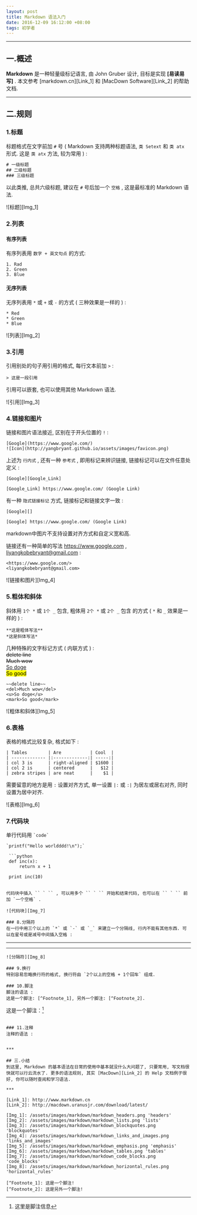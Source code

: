 ```yaml
---
layout: post
title: Markdown 语法入门
date: 2016-12-09 16:12:00 +08:00
tags: 初学者
---
```


***

## 一.概述

**Markdown** 是一种轻量级标记语言, 由 John Gruber 设计, 目标是实现 **[易读易写]** . 本文参考 [markdown.cn][Link_1] 和 [MacDown Software][Link_2] 的帮助文档.

***

## 二.规则
### 1.标题 
标题格式在文字前加 `#` 号 ( Markdown 支持两种标题语法, `类 Setext` 和 `类 atx` 形式. 这是 `类 atx` 方法, 较为常用 ) :

```swift
# 一级标题
## 二级标题
### 三级标题
```

以此类推, 总共六级标题, 建议在 `#` 号后加一个 `空格` , 这是最标准的 Markdown 语法.

![标题][Img_1]

### 2.列表
#### 有序列表
有序列表用 `数字 + 英文句点` 的方式:

```
1. Rad
2. Green
3. Blue
```

#### 无序列表
无序列表用 `*` 或 `+` 或 `-` 的方式 ( 三种效果是一样的 ) :

```
* Red
* Green
* Blue
```

![列表][Img_2]

### 3.引用
引用别处的句子用引用的格式, 每行文本前加 `>` :

```
> 这是一段引用
```

引用可以嵌套, 也可以使用其他 Markdown 语法.

![引用][Img_3]

### 4.链接和图片
链接和图片语法接近, 区别在于开头位置的 `!` :

```
[Google](https://www.google.com/)
![Icon](http://yangbryant.github.io/assets/images/favicon.png)
```

上述为 `行内式` , 还有一种 `参考式` , 即用标记来辨识链接, 链接标记可以在文件任意处定义 :

```
[Google][Google_Link]

[Google_Link] https://www.google.com/ (Google Link)
```

有一种 `隐式链接标记` 方式, 链接标记和链接文字一致 :

```
[Google][]

[Google] https://www.google.com/ (Google Link)
```

markdown中图片不支持设置对齐方式和自定义宽和高.

链接还有一种简单的写法 <https://www.google.com> , <liyangkobebryant@gmail.com> :

```
<https://www.google.com/>
<liyangkobebryant@gmail.com>
```

![链接和图片][Img_4]

### 5.粗体和斜体
斜体用 `1个 *` 或 `1个 _` 包含, 粗体用 `2个 *` 或 `2个 _` 包含 的方式 ( `*` 和 `_` 效果是一样的 ) :

```
**这是粗体写法**
*这是斜体写法*
```

几种特殊的文字标记方式 ( 内联方式 ) :  
~~delete line~~  
<del>Much wow</del>  
<u>So doge</u>  
<mark>So good</mark>  

```
~~delete line~~
<del>Much wow</del>
<u>So doge</u>
<mark>So good</mark>
```

![粗体和斜体][Img_5]

### 6.表格
表格的格式比较复杂, 格式如下 :

```
| Tables        | Are           | Cool  |
| ------------- |:-------------:| -----:|
| col 3 is      | right-aligned | $1600 |
| col 2 is      | centered      |   $12 |
| zebra stripes | are neat      |    $1 |
```

需要留意的地方是用 `:` 设置对齐方式, 单一设置 `|:` 或 `:|` 为居左或居右对齐, 同时设置为居中对齐.

![表格][Img_6]

### 7.代码块
单行代码用 `` `code` ``

```
`printf("Hello worldddd!\n");`
```

```
 ```python
 def inc(x): 
     return x + 1

 print inc(10)
 ```
```

代码块中插入 `` ` `` , 可以用多个 `` ` `` 开始和结束代码, 也可以在 `` ` `` 前加 `一个空格` .

![代码块][Img_7]

### 8.分隔符
在一行中用三个以上的 `*` 或 `-` 或 `_` 来建立一个分隔线, 行内不能有其他东西. 可以在星号或是减号中间插入空格 :

```
***
----------
```
![分隔符][Img_8]

### 9.换行
特别容易忽略换行符的格式, 换行符由 `2个以上的空格 + 1个回车` 组成.

### 10.脚注
脚注的语法 :  
这是一个脚注: [^Footnote_1], 另外一个脚注: [^Footnote_2].

```
这是一个脚注：[^sample_footnote]

[^sample_footnote]: 这里是脚注信息
```

### 11.注释
注释的语法 :

```
<!-- comment -->
<!-- more -->
```

***

## 三.小结
到这里, Markdown 的基本语法在日常的使用中基本就没什么大问题了, 只要常用, 写文档很快就可以行云流水了. 更多的语法规则, 其实 [MacDown][Link_2] 的 Help 文档例子很好, 你可以随时查阅和学习语法.

***

[Link_1]: http://www.markdown.cn
[Link_2]: http://macdown.uranusjr.com/download/latest/

[Img_1]: /assets/images/markdown/markdown_headers.png 'headers'
[Img_2]: /assets/images/markdown/markdown_lists.png 'lists'
[Img_3]: /assets/images/markdown/markdown_blockquotes.png 'blockquotes'
[Img_4]: /assets/images/markdown/markdown_links_and_images.png 'links_and_images'
[Img_5]: /assets/images/markdown/markdown_emphasis.png 'emphasis'
[Img_6]: /assets/images/markdown/markdown_tables.png 'tables'
[Img_7]: /assets/images/markdown/markdown_code_blocks.png 'code_blocks'
[Img_8]: /assets/images/markdown/markdown_horizontal_rules.png 'horizontal_rules'

[^Footnote_1]: 这是一个脚注!
[^Footnote_2]: 这是另外一个脚注!